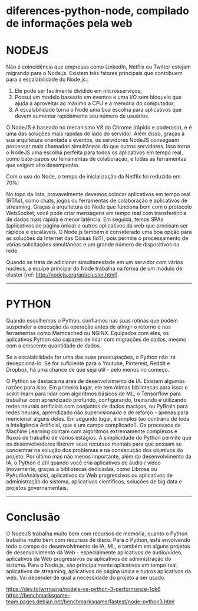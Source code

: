 # diferences-python-node, compilado de informações pela web

# NODEJS
Não é coincidência que empresas como LinkedIn, Netflix ou Twitter estejam migrando para o Node.js. 
Existem três fatores principais que contribuem para a escalabilidade do Node.js.: 
1) Ele pode ser facilmente dividido em microsserviços;
2) Possui um modelo baseado em eventos e uma I/O sem bloqueio que ajuda a aproveitar ao máximo a CPU e a memória do computador;
3) A escalabilidade torna o Node uma boa escolha para aplicativos que devem aumentar rapidamente seu número de usuários.

O NodeJS é baseado no mecanismo V8 do Chrome (rápido e poderoso), e é uma das soluções mais rápidas do lado do servidor. Além disso, graças à sua arquitetura orientada a eventos, os servidores NodeJS conseguem processar mais chamadas simultâneas do que outros servidores. Isso torna o NodeJS uma escolha perfeita para todos os aplicativos em tempo real, como bate-papos ou ferramentas de colaboração, e todas as ferramentas que exigem alto desempenho.

Com o uso do Node, o tempo de inicialização da Netflix foi reduzido em 70%! 

No topo da lista, provavelmente devemos colocar aplicativos em tempo real (RTAs), como chats, jogos ou ferramentas de colaboração e aplicativos de streaming. Graças à arquitetura do Node que funciona bem com o protocolo WebSocket, você pode criar mensagens em tempo real com transferência de dados mais rápida e menor latência. Em seguida, temos SPAs (aplicativos de página única) e outros aplicativos da web que precisam ser rápidos e escaláveis. O Node.js também é considerado uma boa opção para as soluções da Internet das Coisas (IoT), pois permite o processamento de várias solicitações simultâneas e um grande número de dispositivos na rede.

Quando se trata de adicionar simultaneidade em um servidor com vários núcleos, a equipe principal do Node trabalha na forma de um módulo de cluster [ref: http://nodejs.org/api/cluster.html]. 

----------------------------------------------------------------------------------------------------------------------------------------
# PYTHON
Quando escolhemos o Python, confiamos nas suas rotinas que podem suspender a execução da operação antes de atingir o retorno e nas ferramentas como Memcached ou NGINX. Equipados com eles, os aplicativos Python são capazes de lidar com migrações de dados, mesmo com a crescente quantidade de dados. 

Se a escalabilidade for uma das suas preocupações, o Python não irá decepcioná-lo. Se for suficiente para o Youtube, Pinterest, Reddit e Dropbox, há uma chance de que seja útil - pelo menos no começo.

O Python se destaca na área de desenvolvimento de IA. Existem algumas razões para isso. Em primeiro lugar, ele tem ótimas bibliotecas para isso: o scikit-learn para lidar com algoritmos básicos de ML, o Tensorflow para trabalhar com aprendizado profundo, configurando, treinando e utilizando redes neurais artificiais com conjuntos de dados maciços, ou PyBrain para redes neurais, aprendizado não supervisionado e de reforço - apenas para mencionar alguns deles. Em segundo lugar, é simples (ao contrário de toda a Inteligência Artificial, que é um campo complicado!). Os processos de Machine Learning contam com algoritmos extremamente complexos e fluxos de trabalho de vários estágios. A simplicidade do Python permite que os desenvolvedores liberem seus recursos mentais para que possam se concentrar na solução dos problemas e na consecução dos objetivos do projeto. Por último mas não menos importante, além do desenvolvimento da IA, o Python é útil quando você cria aplicativos de áudio / vídeo (novamente, graças a bibliotecas dedicadas, como Librosa ou PyAudioAnalysis), aplicativos da Web progressivos ou aplicativos de administração do sistema, aplicativos científicos, soluções de big data e projetos governamentais.

----------------------------------------------------------------------------------------------------------------------------------------
# Conclusão
O NodeJS trabalha muito bem com recursos de memória, quanto o Python trabalha muito bem com recursos de disco.
Para o Python, está envolvendo todo o campo do desenvolvimento de IA, ML, e também em alguns projetos de desenvolvimento da Web - especialmente aplicativos de áudio/vídeo, aplicativos da Web progressivos ou aplicativos de administração do sistema. Para o Node.js, são principalmente aplicativos em tempo real, aplicativos de streaming, aplicativos de página única e outros aplicativos da web.
Vai depender de qual a necessidade do projeto a ser usado.



https://dev.to/wrrnwng/nodejs-vs-python-3-performance-1ok6
https://benchmarksgame-team.pages.debian.net/benchmarksgame/fastest/node-python3.html
